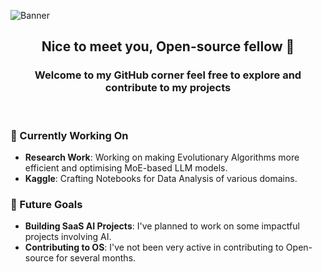 ![Banner](https://github.com/user-attachments/assets/c714ac29-3059-4cb2-8679-c4e7ec92da3c)

<h2 align="center">Nice to meet you, Open-source fellow 👋</h2>
<h3 align="center">Welcome to my GitHub corner feel free to explore and contribute to my projects</h3><br>

### 🌱 Currently Working On

- **Research Work**: Working on making Evolutionary Algorithms more efficient and optimising MoE-based LLM models.
- **Kaggle**: Crafting Notebooks for Data Analysis of various domains.

### 🔭 Future Goals

- **Building SaaS AI Projects**: I've planned to work on some impactful projects involving AI. 
- **Contributing to OS**: I've not been very active in contributing to Open-source for several months.
